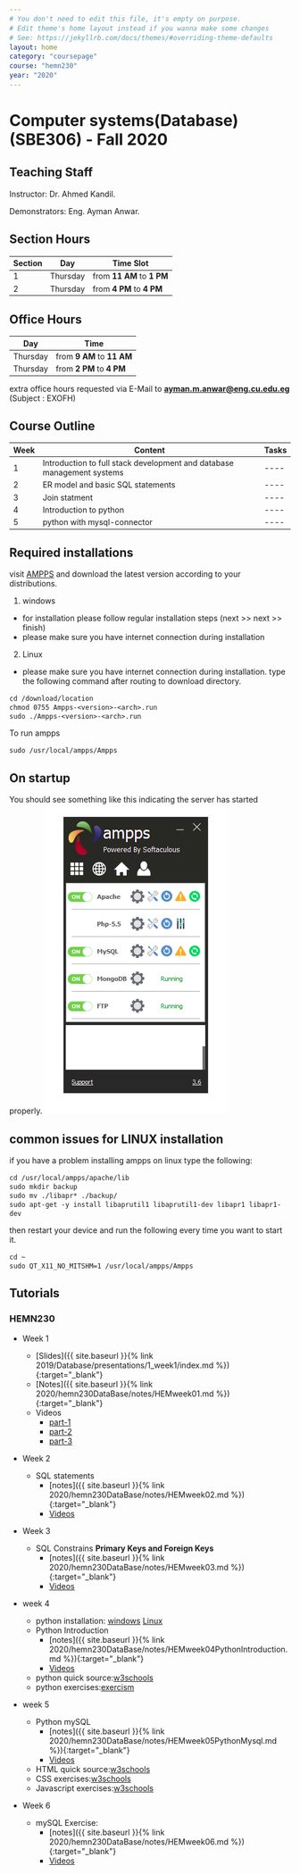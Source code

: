 ```yaml
---
# You don't need to edit this file, it's empty on purpose.
# Edit theme's home layout instead if you wanna make some changes
# See: https://jekyllrb.com/docs/themes/#overriding-theme-defaults
layout: home
category: "coursepage"
course: "hemn230"
year: "2020"
---
```

# Computer systems(Database) \(SBE306\) - Fall 2020

## Teaching Staff

Instructor: Dr. Ahmed Kandil.

Demonstrators:  Eng. Ayman Anwar.  


## Section Hours

| Section | Day | Time Slot |
|---------|-----|-----------|
|   1     | Thursday | from **11 AM** to **1 PM**  |
|   2     | Thursday | from **4 PM** to **4 PM**  |

## Office Hours

| Day | Time |
|-----|-----------|
| Thursday | from **9 AM** to **11 AM** |
| Thursday | from **2 PM** to **4 PM** |

extra office hours requested via E-Mail to **ayman.m.anwar@eng.cu.edu.eg** (Subject : EXOFH)

## Course Outline

| Week | Content |  Tasks
|------|-----------------|-----|
|   1  | Introduction to full stack development and database management systems | ---- |
|   2  | ER model and basic SQL statements | ---- |
|   3  | Join statment | ---- |
|   4  | Introduction to python  | ---- |
|   5  | python  with mysql-connector | ---- |


## Required installations

visit [AMPPS](https://www.ampps.com/downloads) and download the latest version according to your distributions.

1. windows 
* for installation please follow regular installation steps (next >> next >> finish)
* please make sure you have internet connection during installation
2. Linux
* please make sure you have internet connection during installation.
type the following command after routing to download directory.
```
cd /download/location
chmod 0755 Ampps-<version>-<arch>.run
sudo ./Ampps-<version>-<arch>.run
```
To run ampps
```
sudo /usr/local/ampps/Ampps
```
## On startup
You should see something like this indicating the server has started properly.
![](images/amppsStart.png)

## common issues for LINUX installation

if you have a problem installing ampps on linux type the following:

```
cd /usr/local/ampps/apache/lib
sudo mkdir backup
sudo mv ./libapr* ./backup/
sudo apt-get -y install libaprutil1 libaprutil1-dev libapr1 libapr1-dev 
```
then restart your device and run the following every time you want to start it.

```
cd ~
sudo QT_X11_NO_MITSHM=1 /usr/local/ampps/Ampps 
```


## Tutorials

### HEMN230

* Week 1
    * [Slides]({{ site.baseurl }}{% link 2019/Database/presentations/1_week1/index.md %}){:target="_blank"}
    * [Notes]({{ site.baseurl }}{% link 2020/hemn230DataBase/notes/HEMweek01.md %}){:target="_blank"}
    * Videos 
        * [part-1](https://drive.google.com/file/d/1g7Lq_ph9wHPUdiiLCMsD9eiXtd8X7TQc/view?usp=sharing)
        * [part-2](https://drive.google.com/file/d/1LguA_tJhiFX7cWYNBr_6mSPoqrHbvhLf/view?usp=sharing)
        * [part-3](https://drive.google.com/file/d/1HcEF0jvhsT_39NcyJuMtg2MJ2zTMQQmp/view?usp=sharing)
* Week 2
    * SQL statements
        * [notes]({{ site.baseurl }}{% link 2020/hemn230DataBase/notes/HEMweek02.md %}){:target="_blank"}
        * [Videos](https://drive.google.com/file/d/1ZybuoOmKNO_EsxSbjZ27E14is1mBME4r/view?usp=sharing)

* Week 3
    * SQL Constrains **Primary Keys and Foreign Keys**
        * [notes]({{ site.baseurl }}{% link 2020/hemn230DataBase/notes/HEMweek03.md %}){:target="_blank"}
        * [Videos](https://drive.google.com/file/d/1I5fYwk5DC4tIq5oJNObd6oYiSJO6sxW1/view?usp=sharing)

* week 4
    * python installation: [windows](https://docs.anaconda.com/anaconda/install/windows/) [Linux](https://docs.anaconda.com/anaconda/install/linux/)    
    * Python Introduction
        * [notes]({{ site.baseurl }}{% link 2020/hemn230DataBase/notes/HEMweek04PythonIntroduction.md %}){:target="_blank"}
        * [Videos](https://drive.google.com/file/d/1s35Uk6ClMgZgpuTI5Tx09gE7h4hvR5ge/view?usp=sharing)
    * python quick source:[w3schools](https://www.w3schools.com/python/)
    * python exercises:[exercism](https://exercism.io/)

* week 5
    * Python mySQL
        * [notes]({{ site.baseurl }}{% link 2020/hemn230DataBase/notes/HEMweek05PythonMysql.md %}){:target="_blank"}
        * [Videos](https://drive.google.com/file/d/1we9rIwgTtj3z7dDShztm_dpn_13p0fOe/view?usp=sharing)
    * HTML quick source:[w3schools](https://www.w3schools.com/html/default.asp)
    * CSS exercises:[w3schools](https://www.w3schools.com/css/default.asp)
    * Javascript exercises:[w3schools](https://www.w3schools.com/js/default.asp)

* Week 6
    * mySQL Exercise:
        * [notes]({{ site.baseurl }}{% link 2020/hemn230DataBase/notes/HEMweek06.md %}){:target="_blank"}
        * [Videos]()
